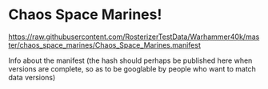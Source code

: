 # Chaos Space Marines!

https://raw.githubusercontent.com/RosterizerTestData/Warhammer40k/master/chaos_space_marines/Chaos_Space_Marines.manifest

Info about the manifest (the hash should perhaps be published here when versions are complete, so as to be googlable by people who want to match data versions)
